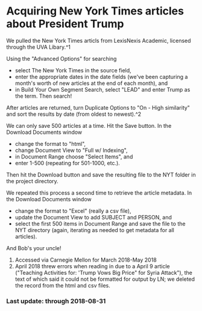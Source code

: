 # Acquiring New York Times articles about President Trump
We pulled the New York Times articls from LexisNexis Academic, licensed through the UVA Libary.^1

Using the "Advanced Options" for searching
* select The New York Times in the source field,
* enter the appropriate dates in the date fields (we've been capturing a month's worth of new articles at the end of each month), and
* in Build Your Own Segment Search, select "LEAD" and enter Trump as the term. 
Then search!

After articles are returned, turn Duplicate Options to "On - High similarity" and sort the results by date (from oldest to newest).^2

We can only save 500 articles at a time. Hit the Save button. In the Download Documents window
* change the format to "html",
* change Document View to "Full w/ Indexing",
* in Document Range choose "Select Items", and
* enter 1-500 (repeating for 501-1000, etc.).

Then hit the Download button and save the resulting file to the NYT folder in the project directory.

We repeated this process a second time to retrieve the article metadata. In the Download Documents window
* change the format to "Excel" (really a csv file),
* update the Document View to add SUBJECT and PERSON, and
* select the first 500 items in Document Range and save the file to the NYT directory (again, iterating as needed to get metadata for all articles).

And Bob's your uncle!

1. Accessed via Carnegie Mellon for March 2018-May 2018
2. April 2018 threw errors when reading in due to a April 9 article ("Teaching Activities for: 'Trump Vows Big Price" for Syria Attack"), the text of which said it could not be formatted for output by LN; we deleted the record from the html and csv files.

### Last update: through 2018-08-31
